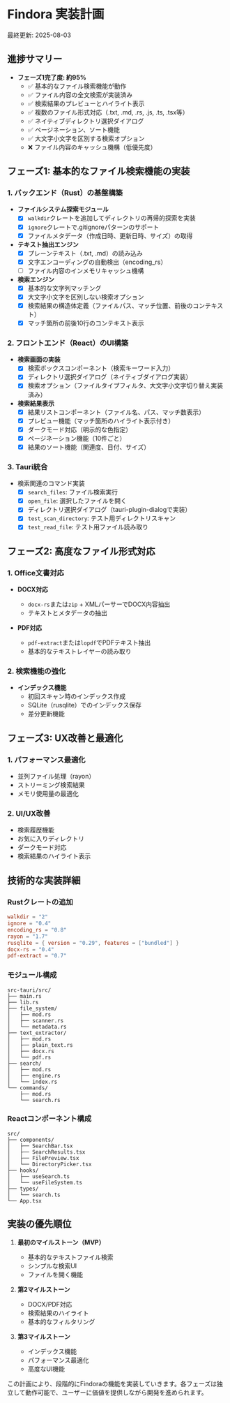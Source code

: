 # Findora 実装計画

最終更新: 2025-08-03

## 進捗サマリー
- **フェーズ1完了度: 約95%**
  - ✅ 基本的なファイル検索機能が動作
  - ✅ ファイル内容の全文検索が実装済み
  - ✅ 検索結果のプレビューとハイライト表示
  - ✅ 複数のファイル形式対応（.txt, .md, .rs, .js, .ts, .tsx等）
  - ✅ ネイティブディレクトリ選択ダイアログ
  - ✅ ページネーション、ソート機能
  - ✅ 大文字小文字を区別する検索オプション
  - ❌ ファイル内容のキャッシュ機構（低優先度）

## フェーズ1: 基本的なファイル検索機能の実装

### 1. バックエンド（Rust）の基盤構築
- **ファイルシステム探索モジュール**
  - [x] `walkdir`クレートを追加してディレクトリの再帰的探索を実装
  - [x] `ignore`クレートで.gitignoreパターンのサポート
  - [x] ファイルメタデータ（作成日時、更新日時、サイズ）の取得

- **テキスト抽出エンジン**
  - [x] プレーンテキスト（.txt, .md）の読み込み
  - [x] 文字エンコーディングの自動検出（encoding_rs）
  - [ ] ファイル内容のインメモリキャッシュ機構

- **検索エンジン**
  - [x] 基本的な文字列マッチング
  - [x] 大文字小文字を区別しない検索オプション
  - [x] 検索結果の構造体定義（ファイルパス、マッチ位置、前後のコンテキスト）
  - [x] マッチ箇所の前後10行のコンテキスト表示

### 2. フロントエンド（React）のUI構築
- **検索画面の実装**
  - [x] 検索ボックスコンポーネント（検索キーワード入力）
  - [x] ディレクトリ選択ダイアログ（ネイティブダイアログ実装）
  - [x] 検索オプション（ファイルタイプフィルタ、大文字小文字切り替え実装済み）

- **検索結果表示**
  - [x] 結果リストコンポーネント（ファイル名、パス、マッチ数表示）
  - [x] プレビュー機能（マッチ箇所のハイライト表示付き）
  - [x] ダークモード対応（明示的な色指定）
  - [x] ページネーション機能（10件ごと）
  - [x] 結果のソート機能（関連度、日付、サイズ）

### 3. Tauri統合
- 検索関連のコマンド実装
  - [x] `search_files`: ファイル検索実行
  - [x] `open_file`: 選択したファイルを開く
  - [x] ディレクトリ選択ダイアログ（tauri-plugin-dialogで実装）
  - [x] `test_scan_directory`: テスト用ディレクトリスキャン
  - [x] `test_read_file`: テスト用ファイル読み取り

## フェーズ2: 高度なファイル形式対応

### 1. Office文書対応
- **DOCX対応**
  - `docx-rs`または`zip` + XMLパーサーでDOCX内容抽出
  - テキストとメタデータの抽出

- **PDF対応**
  - `pdf-extract`または`lopdf`でPDFテキスト抽出
  - 基本的なテキストレイヤーの読み取り

### 2. 検索機能の強化
- **インデックス機能**
  - 初回スキャン時のインデックス作成
  - SQLite（rusqlite）でのインデックス保存
  - 差分更新機能

## フェーズ3: UX改善と最適化

### 1. パフォーマンス最適化
- 並列ファイル処理（rayon）
- ストリーミング検索結果
- メモリ使用量の最適化

### 2. UI/UX改善
- 検索履歴機能
- お気に入りディレクトリ
- ダークモード対応
- 検索結果のハイライト表示

## 技術的な実装詳細

### Rustクレートの追加
```toml
walkdir = "2"
ignore = "0.4"
encoding_rs = "0.8"
rayon = "1.7"
rusqlite = { version = "0.29", features = ["bundled"] }
docx-rs = "0.4"
pdf-extract = "0.7"
```

### モジュール構成
```
src-tauri/src/
├── main.rs
├── lib.rs
├── file_system/
│   ├── mod.rs
│   ├── scanner.rs
│   └── metadata.rs
├── text_extractor/
│   ├── mod.rs
│   ├── plain_text.rs
│   ├── docx.rs
│   └── pdf.rs
├── search/
│   ├── mod.rs
│   ├── engine.rs
│   └── index.rs
└── commands/
    ├── mod.rs
    └── search.rs
```

### Reactコンポーネント構成
```
src/
├── components/
│   ├── SearchBar.tsx
│   ├── SearchResults.tsx
│   ├── FilePreview.tsx
│   └── DirectoryPicker.tsx
├── hooks/
│   ├── useSearch.ts
│   └── useFileSystem.ts
├── types/
│   └── search.ts
└── App.tsx
```

## 実装の優先順位

1. **最初のマイルストーン（MVP）**
   - 基本的なテキストファイル検索
   - シンプルな検索UI
   - ファイルを開く機能

2. **第2マイルストーン**
   - DOCX/PDF対応
   - 検索結果のハイライト
   - 基本的なフィルタリング

3. **第3マイルストーン**
   - インデックス機能
   - パフォーマンス最適化
   - 高度なUI機能

この計画により、段階的にFindoraの機能を実装していきます。各フェーズは独立して動作可能で、ユーザーに価値を提供しながら開発を進められます。